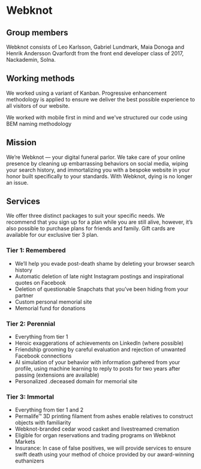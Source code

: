 # Webknot

## Group members
Webknot consists of Leo Karlsson, Gabriel Lundmark, Maia Donoga and Henrik Andersson Qvarfordt from the front end developer class of 2017, Nackademin, Solna.

## Working methods
We worked using a variant of Kanban. Progressive enhancement methodology is applied to ensure we deliver the best possible experience to all visitors of our website.

We worked with mobile first in mind and we've structured our code using BEM naming methodology 




## Mission
We’re Webknot — your digital funeral parlor. We take care of your online presence by cleaning up embarrassing behaviors on social media, wiping your search history, and immortalizing you with a bespoke website in your honor built specifically to your standards. With Webknot, dying is no longer an issue.

## Services
We offer three distinct packages to suit your specific needs. We recommend that you sign up for a plan while you are still alive, however, it’s also possible to purchase plans for friends and family. Gift cards are available for our exclusive tier 3 plan.

### Tier 1: Remembered
* We’ll help you evade post-death shame by deleting your browser search history
* Automatic deletion of late night Instagram postings and inspirational quotes on Facebook
* Deletion of questionable Snapchats that you’ve been hiding from your partner
* Custom personal memorial site
* Memorial fund for donations

### Tier 2: Perennial
* Everything from tier 1
* Heroic exaggerations of achievements on LinkedIn (where possible)
* Friendship grooming by careful evaluation and rejection of unwanted Facebook connections
* AI simulation of your behavior with information gathered from your profile, using machine learning to reply to posts for two years after passing (extensions are available)
* Personalized .deceased domain for memorial site
### Tier 3: Immortal
* Everything from tier 1 and 2
* Permalife™ 3D printing filament from ashes enable relatives to construct objects with familiarity
* Webknot-branded cedar wood casket and livestreamed cremation
* Eligible for organ reservations and trading programs on Webknot Markets
* Insurance: In case of false positives, we will provide services to ensure swift death using your method of choice provided by our award-winning euthanizers
